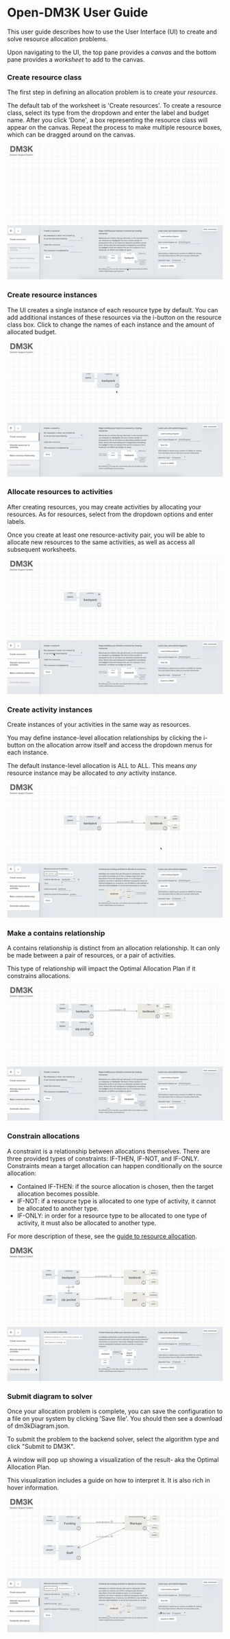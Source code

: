 # Open-DM3K User Guide #

This user guide describes how to use the User Interface (UI) to create and solve resource allocation problems.

Upon navigating to the UI, the top pane provides a *canvas* and the bottom pane provides a *worksheet* to add to the canvas.

### **Create resource class**
The first step in defining an allocation problem is to create your *resources*.

The default tab of the worksheet is 'Create resources'.  To create a resource class, select its type from the dropdown and enter the label and budget name.  After you click 'Done', a box representing the resource class will appear on the canvas.  Repeat the process to make multiple resource boxes, which can be dragged around on the canvas.

![](./gifs/res-1.gif)



### **Create resource instances**
The UI creates a single instance of each resource type by default.  You can add additional instances of these resources via the i-button on the resource class box.  Click to change the names of each instance and the amount of allocated budget.

![](./gifs/res-2.gif)



### **Allocate resources to activities**
After creating resources, you may create activities by allocating your resources.  As for resources, select from the dropdown options and enter labels. 

Once you create at least one resource-activity pair, you will be able to allocate new resources to the same activities, as well as access all subsequent worksheets.

![](./gifs/activity-1.gif)



### **Create activity instances**
Create instances of your activities in the same way as resources.

You may define instance-level allocation relationships by clicking the i-button on the allocation arrow itself and access the dropdown menus for each instance.

The default instance-level allocation is ALL to ALL. This means *any* resource instance may be allocated to *any* activity instance.

![](./gifs/activity-2.gif)



### **Make a contains relationship**
A contains relationship is distinct from an allocation relationship. It can only be made between a pair of resources, or a pair of activities.

This type of relationship will impact the Optimal Allocation Plan if it constrains allocations.

![](./gifs/contains-relationship.gif)



### **Constrain allocations**
A constraint is a relationship between allocations themselves. There are three provided types of constraints: IF-THEN, IF-NOT, and IF-ONLY.
Constraints mean a target allocation can happen conditionally on the source allocation:
* Contained IF-THEN: if the source allocation is chosen, then the target allocation becomes possible.
* IF-NOT: if a resource type is allocated to one type of activity, it cannot be allocated to another type.
* IF-ONLY: in order for a resource type to be allocated to one type of activity, it must also be allocated to another type.

For more description of these, see the [guide to resource allocation](./resource_allocation_101.md).

![](./gifs/constrain-allocation.gif)



### **Submit diagram to solver**
Once your allocation problem is complete, you can save the configuration to a file on your system by clicking 'Save file'.  You should then see a download of dm3kDiagram.json.

To submit the problem to the backend solver, select the algorithm type and click "Submit to DM3K".

A window will pop up showing a visualization of the result- aka the Optimal Allocation Plan.

This visualization includes a guide on how to interpret it. It is also rich in hover information.

![](./gifs/submit.gif)
